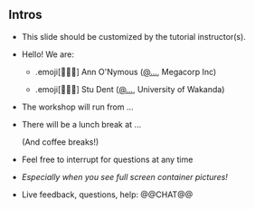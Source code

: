 ## Intros

- This slide should be customized by the tutorial instructor(s).

- Hello! We are:

   - .emoji[👩🏻‍🏫] Ann O'Nymous ([@...](https://twitter.com/...), Megacorp Inc)

   - .emoji[👨🏾‍🎓] Stu Dent ([@...](https://twitter.com/...), University of Wakanda)

 <!-- .dummy[

   - .emoji[👷🏻‍♀️] AJ ([@s0ulshake](https://twitter.com/s0ulshake), Travis CI)

   - .emoji[🐳] Jérôme ([@jpetazzo](https://twitter.com/jpetazzo), Enix SAS)

   - .emoji[⛵] Jérémy ([@jeremygarrouste](twitter.com/jeremygarrouste), Inpiwee)

] -->

- The workshop will run from ...

- There will be a lunch break at ...

  (And coffee breaks!)

- Feel free to interrupt for questions at any time

- *Especially when you see full screen container pictures!*

- Live feedback, questions, help: @@CHAT@@
